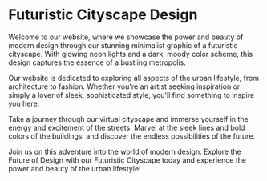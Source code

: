<!--font:Montserrat-->

# Futuristic Cityscape Design

Welcome to our website, where we showcase the power and beauty of modern design through our stunning minimalist graphic of a futuristic cityscape. With glowing neon lights and a dark, moody color scheme, this design captures the essence of a bustling metropolis.

Our website is dedicated to exploring all aspects of the urban lifestyle, from architecture to fashion. Whether you're an artist seeking inspiration or simply a lover of sleek, sophisticated style, you'll find something to inspire you here.

Take a journey through our virtual cityscape and immerse yourself in the energy and excitement of the streets. Marvel at the sleek lines and bold colors of the buildings, and discover the endless possibilities of the future.

Join us on this adventure into the world of modern design. Explore the Future of Design with our Futuristic Cityscape today and experience the power and beauty of the urban lifestyle!

<!--

Write me markdown content of website with wallpaper:

"A minimalist graphic of a futuristic cityscape, with glowing neon lights and a dark and moody color scheme."

The header of the page should not be copy of the text but rather a real content of the website which is using this wallpaper.


---


# Future Cityscape Wallpaper

Welcome to our website featuring a stunning minimalist graphic of a futuristic cityscape. This wallpaper captures the essence of a bustling metropolis with its glowing neon lights and dark, moody color scheme.

Whether you're looking to add a touch of urban sophistication to your desktop or simply seeking inspiration for your next creative project, this wallpaper is sure to impress. The sleek lines and bold colors of the cityscape are a testament to the power of modern design.

So why wait? Download our Future Cityscape Wallpaper today and experience the excitement and energy of the city from the comfort of your own screen!


---


Heading should not include word "wallpaper". The website should not be about the wallpaper itself, wallpaper is just a related background, rewrite whole content.


---


# Welcome to Our Futuristic Cityscape Website

Step into the future with our stunning minimalist graphic of a futuristic cityscape. With glowing neon lights and a dark, moody color scheme, this design captures the essence of a bustling metropolis.

Our website is dedicated to showcasing the power and beauty of modern design. From architecture to fashion, we explore all aspects of the urban lifestyle. Whether you're an artist seeking inspiration or simply a lover of sleek, sophisticated style, you'll find something to inspire you here.

So why not take a journey through our virtual cityscape? Explore the sleek lines and bold colors of the buildings, immerse yourself in the energy and excitement of the streets, and discover the endless possibilities of the future.

Join us on this adventure into the world of modern design. Welcome to our futuristic cityscape!


---


Heading is too long, rewrite whole content.


---


# Discover the Futuristic Cityscape: A Journey into Modern Design

Step into the future and explore the power and beauty of modern design with our stunning minimalist graphic of a futuristic cityscape. With glowing neon lights and a dark, moody color scheme, this design captures the essence of a bustling metropolis.

Our website is dedicated to showcasing all aspects of the urban lifestyle, from architecture to fashion. Whether you're an artist seeking inspiration or simply a lover of sleek, sophisticated style, you'll find something to inspire you here.

Take a journey through our virtual cityscape and immerse yourself in the energy and excitement of the streets. Marvel at the sleek lines and bold colors of the buildings, and discover the endless possibilities of the future.

Join us on this adventure into the world of modern design. Discover the Futuristic Cityscape today and experience the power and beauty of the urban lifestyle!


---


Heading is too long, rewrite whole content.


---


# Explore the Future of Design with our Futuristic Cityscape

Welcome to our website, where we showcase the power and beauty of modern design through our stunning minimalist graphic of a futuristic cityscape. With glowing neon lights and a dark, moody color scheme, this design captures the essence of a bustling metropolis.

Our website is dedicated to exploring all aspects of the urban lifestyle, from architecture to fashion. Whether you're an artist seeking inspiration or simply a lover of sleek, sophisticated style, you'll find something to inspire you here.

Take a journey through our virtual cityscape and immerse yourself in the energy and excitement of the streets. Marvel at the sleek lines and bold colors of the buildings, and discover the endless possibilities of the future.

Join us on this adventure into the world of modern design. Explore the Future of Design with our Futuristic Cityscape today and experience the power and beauty of the urban lifestyle!


---


Write me a Google font which is best fitting for the website.

Pick from the list:
- Futura
- Roboto
- Montserrat
- Inter
- Lobster
- Barlow Condensed
- Poppins
- Open Sans
- Dancing Script
- Great Vibes
- Orbitron
- Playfair Display
- Lato
- Raleway
- IBM Plex Sans
- Exo 2
- Alegreya


Write just the font name nothing else.


---


Montserrat.

-->
